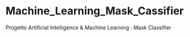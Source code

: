 # Machine_Learning_Mask_Cassifier
Progetto Artificial Intelligence &amp; Machine Learning : Mask Classifier
